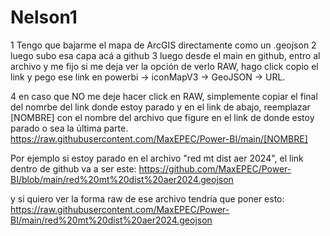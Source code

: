 # Nelson1

1 Tengo que bajarme el mapa de ArcGIS directamente como un .geojson 
2 luego subo esa capa acá a github 
3 luego desde el main en github, entro al archivo y me fijo si me deja ver la opción de verlo RAW, hago click copio el link y pego ese link en powerbi -> iconMapV3 -> GeoJSON -> URL.

4 en caso que NO me deje hacer click en RAW, simplemente copiar el final del nomrbe del link donde estoy parado y en el link de abajo, reemplazar [NOMBRE] con el nombre del archivo que figure en el link de donde estoy parado o sea la última parte. https://raw.githubusercontent.com/MaxEPEC/Power-BI/main/[NOMBRE]

Por ejemplo si estoy parado en el archivo "red mt dist aer 2024", el link dentro de github va a ser este: https://github.com/MaxEPEC/Power-BI/blob/main/red%20mt%20dist%20aer2024.geojson

y si quiero ver la forma raw de ese archivo tendría que poner esto: https://raw.githubusercontent.com/MaxEPEC/Power-BI/main/red%20mt%20dist%20aer2024.geojson
